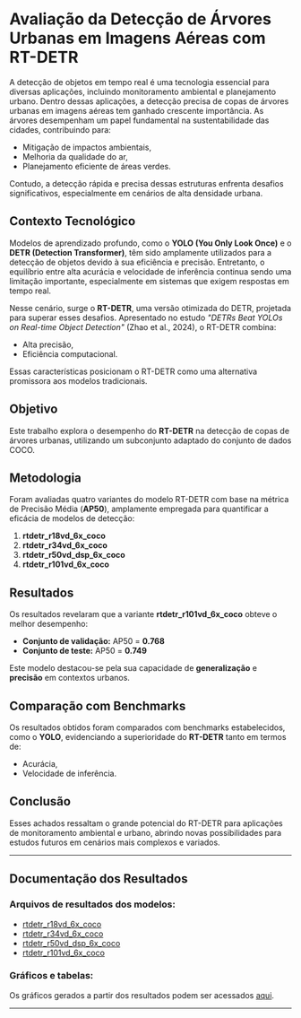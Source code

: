 # Avaliação da Detecção de Árvores Urbanas em Imagens Aéreas com RT-DETR

A detecção de objetos em tempo real é uma tecnologia essencial para diversas aplicações, incluindo monitoramento ambiental e planejamento urbano. Dentro dessas aplicações, a detecção precisa de copas de árvores urbanas em imagens aéreas tem ganhado crescente importância. As árvores desempenham um papel fundamental na sustentabilidade das cidades, contribuindo para:

- Mitigação de impactos ambientais,
- Melhoria da qualidade do ar,
- Planejamento eficiente de áreas verdes.

Contudo, a detecção rápida e precisa dessas estruturas enfrenta desafios significativos, especialmente em cenários de alta densidade urbana.

## Contexto Tecnológico

Modelos de aprendizado profundo, como o **YOLO (You Only Look Once)** e o **DETR (Detection Transformer)**, têm sido amplamente utilizados para a detecção de objetos devido à sua eficiência e precisão. Entretanto, o equilíbrio entre alta acurácia e velocidade de inferência continua sendo uma limitação importante, especialmente em sistemas que exigem respostas em tempo real.

Nesse cenário, surge o **RT-DETR**, uma versão otimizada do DETR, projetada para superar esses desafios. Apresentado no estudo *"DETRs Beat YOLOs on Real-time Object Detection"* (Zhao et al., 2024), o RT-DETR combina:

- Alta precisão,
- Eficiência computacional.

Essas características posicionam o RT-DETR como uma alternativa promissora aos modelos tradicionais.

## Objetivo

Este trabalho explora o desempenho do **RT-DETR** na detecção de copas de árvores urbanas, utilizando um subconjunto adaptado do conjunto de dados COCO.

## Metodologia

Foram avaliadas quatro variantes do modelo RT-DETR com base na métrica de Precisão Média (**AP50**), amplamente empregada para quantificar a eficácia de modelos de detecção:

1. **rtdetr_r18vd_6x_coco**  
2. **rtdetr_r34vd_6x_coco**  
3. **rtdetr_r50vd_dsp_6x_coco**  
4. **rtdetr_r101vd_6x_coco**

## Resultados

Os resultados revelaram que a variante **rtdetr_r101vd_6x_coco** obteve o melhor desempenho:

- **Conjunto de validação:** AP50 = **0.768**  
- **Conjunto de teste:** AP50 = **0.749**

Este modelo destacou-se pela sua capacidade de **generalização** e **precisão** em contextos urbanos.

## Comparação com Benchmarks

Os resultados obtidos foram comparados com benchmarks estabelecidos, como o **YOLO**, evidenciando a superioridade do **RT-DETR** tanto em termos de:

- Acurácia,
- Velocidade de inferência.

## Conclusão

Esses achados ressaltam o grande potencial do RT-DETR para aplicações de monitoramento ambiental e urbano, abrindo novas possibilidades para estudos futuros em cenários mais complexos e variados.

---

## Documentação dos Resultados

### Arquivos de resultados dos modelos:

- [rtdetr_r18vd_6x_coco](#)  
- [rtdetr_r34vd_6x_coco](#)  
- [rtdetr_r50vd_dsp_6x_coco](#)  
- [rtdetr_r101vd_6x_coco](#)

### Gráficos e tabelas:

Os gráficos gerados a partir dos resultados podem ser acessados [aqui](#gráficos_tabelas_novaversao).

---
